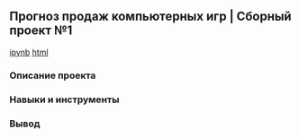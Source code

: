 ## Прогноз продаж компьютерных игр |  Сборный проект №1  
[ipynb](https://github.com/moseevaevgeniya/-yandex_praktikum/blob/main/5.Сборный%20проект%20№1/games_project%20(1).ipynb) [html]()  
### Описание проекта  
### Навыки и инструменты  
### Вывод  
